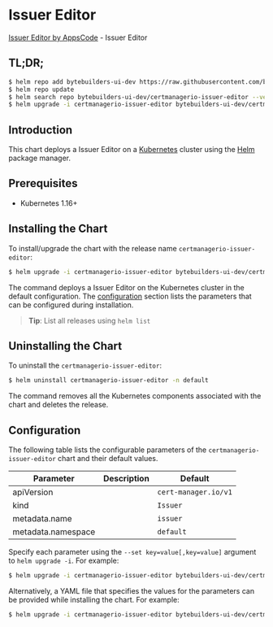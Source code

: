 # Issuer Editor

[Issuer Editor by AppsCode](https://byte.builders) - Issuer Editor

## TL;DR;

```bash
$ helm repo add bytebuilders-ui-dev https://raw.githubusercontent.com/bytebuilders/ui-wizards/
$ helm repo update
$ helm search repo bytebuilders-ui-dev/certmanagerio-issuer-editor --version=v0.4.17
$ helm upgrade -i certmanagerio-issuer-editor bytebuilders-ui-dev/certmanagerio-issuer-editor -n default --create-namespace --version=v0.4.17
```

## Introduction

This chart deploys a Issuer Editor on a [Kubernetes](http://kubernetes.io) cluster using the [Helm](https://helm.sh) package manager.

## Prerequisites

- Kubernetes 1.16+

## Installing the Chart

To install/upgrade the chart with the release name `certmanagerio-issuer-editor`:

```bash
$ helm upgrade -i certmanagerio-issuer-editor bytebuilders-ui-dev/certmanagerio-issuer-editor -n default --create-namespace --version=v0.4.17
```

The command deploys a Issuer Editor on the Kubernetes cluster in the default configuration. The [configuration](#configuration) section lists the parameters that can be configured during installation.

> **Tip**: List all releases using `helm list`

## Uninstalling the Chart

To uninstall the `certmanagerio-issuer-editor`:

```bash
$ helm uninstall certmanagerio-issuer-editor -n default
```

The command removes all the Kubernetes components associated with the chart and deletes the release.

## Configuration

The following table lists the configurable parameters of the `certmanagerio-issuer-editor` chart and their default values.

|     Parameter      | Description |             Default             |
|--------------------|-------------|---------------------------------|
| apiVersion         |             | <code>cert-manager.io/v1</code> |
| kind               |             | <code>Issuer</code>             |
| metadata.name      |             | <code>issuer</code>             |
| metadata.namespace |             | <code>default</code>            |


Specify each parameter using the `--set key=value[,key=value]` argument to `helm upgrade -i`. For example:

```bash
$ helm upgrade -i certmanagerio-issuer-editor bytebuilders-ui-dev/certmanagerio-issuer-editor -n default --create-namespace --version=v0.4.17 --set apiVersion=cert-manager.io/v1
```

Alternatively, a YAML file that specifies the values for the parameters can be provided while
installing the chart. For example:

```bash
$ helm upgrade -i certmanagerio-issuer-editor bytebuilders-ui-dev/certmanagerio-issuer-editor -n default --create-namespace --version=v0.4.17 --values values.yaml
```
